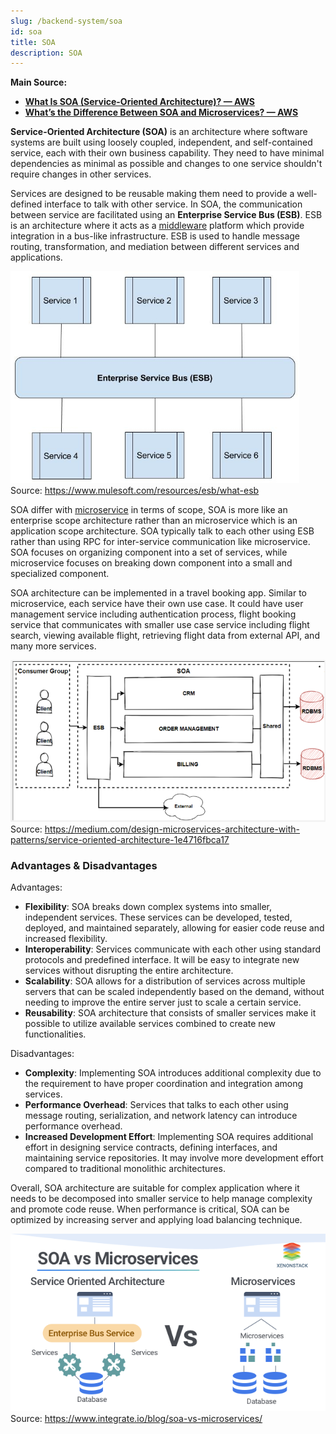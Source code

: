 ```yaml
---
slug: /backend-system/soa
id: soa
title: SOA
description: SOA
---
```


**Main Source:**

- **[What Is SOA (Service-Oriented Architecture)? — AWS](https://aws.amazon.com/what-is/service-oriented-architecture/)**
- **[What’s the Difference Between SOA and Microservices? — AWS](https://aws.amazon.com/compare/the-difference-between-soa-microservices/)**

**Service-Oriented Architecture (SOA)** is an architecture where software systems are built using loosely coupled, independent, and self-contained service, each with their own business capability. They need to have minimal dependencies as minimal as possible and changes to one service shouldn't require changes in other services.

Services are designed to be reusable making them need to provide a well-defined interface to talk with other service. In SOA, the communication between service are facilitated using an **Enterprise Service Bus (ESB)**. ESB is an architecture where it acts as a [middleware](/backend-system/apis-server-logic#middleware) platform which provide integration in a bus-like infrastructure. ESB is used to handle message routing, transformation, and mediation between different services and applications.

![ESB in SOA](./esb.png)  
Source: https://www.mulesoft.com/resources/esb/what-esb

SOA differ with [microservice](/backend-system/microservice) in terms of scope, SOA is more like an enterprise scope architecture rather than an microservice which is an application scope architecture. SOA typically talk to each other using ESB rather than using RPC for inter-service communication like microservice. SOA focuses on organizing component into a set of services, while microservice focuses on breaking down component into a small and specialized component.

SOA architecture can be implemented in a travel booking app. Similar to microservice, each service have their own use case. It could have user management service including authentication process, flight booking service that communicates with smaller use case service including flight search, viewing available flight, retrieving flight data from external API, and many more services.

![SOA architecture example](./soa.png)  
Source: https://medium.com/design-microservices-architecture-with-patterns/service-oriented-architecture-1e4716fbca17

### Advantages & Disadvantages

Advantages:

- **Flexibility**: SOA breaks down complex systems into smaller, independent services. These services can be developed, tested, deployed, and maintained separately, allowing for easier code reuse and increased flexibility.
- **Interoperability**: Services communicate with each other using standard protocols and predefined interface. It will be easy to integrate new services without disrupting the entire architecture.
- **Scalability**: SOA allows for a distribution of services across multiple servers that can be scaled independently based on the demand, without needing to improve the entire server just to scale a certain service.
- **Reusability**: SOA architecture that consists of smaller services make it possible to utilize available services combined to create new functionalities.

Disadvantages:

- **Complexity**: Implementing SOA introduces additional complexity due to the requirement to have proper coordination and integration among services.
- **Performance Overhead**: Services that talks to each other using message routing, serialization, and network latency can introduce performance overhead.
- **Increased Development Effort**: Implementing SOA requires additional effort in designing service contracts, defining interfaces, and maintaining service repositories. It may involve more development effort compared to traditional monolithic architectures.

Overall, SOA architecture are suitable for complex application where it needs to be decomposed into smaller service to help manage complexity and promote code reuse. When performance is critical, SOA can be optimized by increasing server and applying load balancing technique.

![SOA vs microservices](./soa-vs-microservice.png)  
Source: https://www.integrate.io/blog/soa-vs-microservices/
